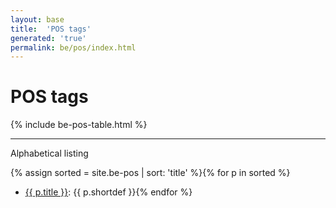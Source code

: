 ```yaml
---
layout: base
title:  'POS tags'
generated: 'true'
permalink: be/pos/index.html
---
```


# POS tags

{% include be-pos-table.html %}

----------

Alphabetical listing

{% assign sorted = site.be-pos | sort: 'title' %}{% for p in sorted %}
* [{{ p.title }}](): {{ p.shortdef }}{% endfor %}
